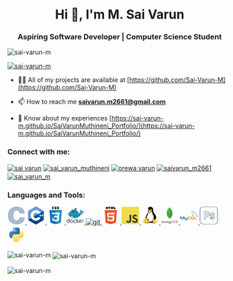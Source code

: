 <h1 align="center">Hi 👋, I'm M. Sai Varun</h1>
<h3 align="center">Aspiring Software Developer | Computer Science Student</h3>

<p align="left"> <img src="https://komarev.com/ghpvc/?username=sai-varun-m&label=Profile%20views&color=0e75b6&style=flat" alt="sai-varun-m" /> </p>

<p align="left"> <a href="https://github.com/ryo-ma/github-profile-trophy"><img src="https://github-profile-trophy.vercel.app/?username=sai-varun-m" alt="sai-varun-m" /></a> </p>

- 👨‍💻 All of my projects are available at [https://github.com/Sai-Varun-M](https://github.com/Sai-Varun-M)

- 📫 How to reach me **saivarun.m2661@gmail.com**

- 📄 Know about my experiences [https://sai-varun-m.github.io/SaiVarunMuthineni_Portfolio/](https://sai-varun-m.github.io/SaiVarunMuthineni_Portfolio/)

<h3 align="left">Connect with me:</h3>
<p align="left">
<a href="https://linkedin.com/in/sai varun" target="blank"><img align="center" src="https://raw.githubusercontent.com/rahuldkjain/github-profile-readme-generator/master/src/images/icons/Social/linked-in-alt.svg" alt="sai varun" height="30" width="40" /></a>
<a href="https://instagram.com/sai_varun_muthineni" target="blank"><img align="center" src="https://raw.githubusercontent.com/rahuldkjain/github-profile-readme-generator/master/src/images/icons/Social/instagram.svg" alt="sai_varun_muthineni" height="30" width="40" /></a>
<a href="https://www.youtube.com/c/orewa varun" target="blank"><img align="center" src="https://raw.githubusercontent.com/rahuldkjain/github-profile-readme-generator/master/src/images/icons/Social/youtube.svg" alt="orewa varun" height="30" width="40" /></a>
<a href="https://www.hackerrank.com/saivarun_m2661" target="blank"><img align="center" src="https://raw.githubusercontent.com/rahuldkjain/github-profile-readme-generator/master/src/images/icons/Social/hackerrank.svg" alt="saivarun_m2661" height="30" width="40" /></a>
<a href="https://www.leetcode.com/sai_varun_m" target="blank"><img align="center" src="https://raw.githubusercontent.com/rahuldkjain/github-profile-readme-generator/master/src/images/icons/Social/leet-code.svg" alt="sai_varun_m" height="30" width="40" /></a>
</p>

<h3 align="left">Languages and Tools:</h3>
<p align="left"> <a href="https://www.cprogramming.com/" target="_blank" rel="noreferrer"> <img src="https://raw.githubusercontent.com/devicons/devicon/master/icons/c/c-original.svg" alt="c" width="40" height="40"/> </a> <a href="https://www.w3schools.com/cpp/" target="_blank" rel="noreferrer"> <img src="https://raw.githubusercontent.com/devicons/devicon/master/icons/cplusplus/cplusplus-original.svg" alt="cplusplus" width="40" height="40"/> </a> <a href="https://www.w3schools.com/css/" target="_blank" rel="noreferrer"> <img src="https://raw.githubusercontent.com/devicons/devicon/master/icons/css3/css3-original-wordmark.svg" alt="css3" width="40" height="40"/> </a> <a href="https://www.docker.com/" target="_blank" rel="noreferrer"> <img src="https://raw.githubusercontent.com/devicons/devicon/master/icons/docker/docker-original-wordmark.svg" alt="docker" width="40" height="40"/> </a> <a href="https://git-scm.com/" target="_blank" rel="noreferrer"> <img src="https://www.vectorlogo.zone/logos/git-scm/git-scm-icon.svg" alt="git" width="40" height="40"/> </a> <a href="https://www.w3.org/html/" target="_blank" rel="noreferrer"> <img src="https://raw.githubusercontent.com/devicons/devicon/master/icons/html5/html5-original-wordmark.svg" alt="html5" width="40" height="40"/> </a> <a href="https://developer.mozilla.org/en-US/docs/Web/JavaScript" target="_blank" rel="noreferrer"> <img src="https://raw.githubusercontent.com/devicons/devicon/master/icons/javascript/javascript-original.svg" alt="javascript" width="40" height="40"/> </a> <a href="https://www.linux.org/" target="_blank" rel="noreferrer"> <img src="https://raw.githubusercontent.com/devicons/devicon/master/icons/linux/linux-original.svg" alt="linux" width="40" height="40"/> </a> <a href="https://www.mongodb.com/" target="_blank" rel="noreferrer"> <img src="https://raw.githubusercontent.com/devicons/devicon/master/icons/mongodb/mongodb-original-wordmark.svg" alt="mongodb" width="40" height="40"/> </a> <a href="https://www.mysql.com/" target="_blank" rel="noreferrer"> <img src="https://raw.githubusercontent.com/devicons/devicon/master/icons/mysql/mysql-original-wordmark.svg" alt="mysql" width="40" height="40"/> </a> <a href="https://www.photoshop.com/en" target="_blank" rel="noreferrer"> <img src="https://raw.githubusercontent.com/devicons/devicon/master/icons/photoshop/photoshop-line.svg" alt="photoshop" width="40" height="40"/> </a> <a href="https://www.python.org" target="_blank" rel="noreferrer"> <img src="https://raw.githubusercontent.com/devicons/devicon/master/icons/python/python-original.svg" alt="python" width="40" height="40"/> </a> </p>

<p><img align="left" src="https://github-readme-stats.vercel.app/api/top-langs?username=sai-varun-m&show_icons=true&locale=en&layout=compact" alt="sai-varun-m" /></p>

<p>&nbsp;<img align="center" src="https://github-readme-stats.vercel.app/api?username=sai-varun-m&show_icons=true&locale=en" alt="sai-varun-m" /></p>

<p><img align="center" src="https://github-readme-streak-stats.herokuapp.com/?user=sai-varun-m&" alt="sai-varun-m" /></p>
